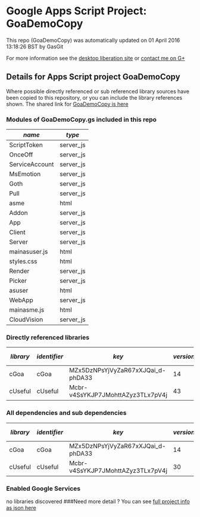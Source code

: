 # Google Apps Script Project: GoaDemoCopy
This repo (GoaDemoCopy) was automatically updated on 01 April 2016 13:18:26 BST by GasGit

For more information see the [desktop liberation site](http://ramblings.mcpher.com/Home/excelquirks/drivesdk/gettinggithubready "desktop liberation") or [contact me on G+](https://plus.google.com/+BruceMcpherson "Bruce McPherson - GDE")
## Details for Apps Script project GoaDemoCopy
Where possible directly referenced or sub referenced library sources have been copied to this repository, or you can include the library references shown. 
The shared link for [GoaDemoCopy is here](https://script.google.com/d/1SL3HmAL2MRW2QUoTFAEjmzOYvH-OYU184dmFU_D7oYPlS3Kgmyr4FenD/edit?usp=sharing "open in the GAS IDE")

### Modules of GoaDemoCopy.gs included in this repo
*name*|*type*
--- | --- 
ScriptToken| server_js
OnceOff| server_js
ServiceAccount| server_js
MsEmotion| server_js
Goth| server_js
Pull| server_js
asme| html
Addon| server_js
App| server_js
Client| server_js
Server| server_js
mainasuser.js| html
styles.css| html
Render| server_js
Picker| server_js
asuser| html
WebApp| server_js
mainasme.js| html
CloudVision| server_js
### Directly referenced libraries
*library*|*identifier*|*key*|*version*|*dev mode*|*source*|
--- | --- | --- | --- | --- | --- 
cGoa| cGoa|MZx5DzNPsYjVyZaR67xXJQai_d-phDA33|14|no|[here](libraries/cGoa "library source")
cUseful| cUseful|Mcbr-v4SsYKJP7JMohttAZyz3TLx7pV4j|43|no|[here](libraries/cUseful "library source")
### All dependencies and sub dependencies
*library*|*identifier*|*key*|*version*|*dev mode*|*source*|
--- | --- | --- | --- | --- | --- 
cGoa| cGoa|MZx5DzNPsYjVyZaR67xXJQai_d-phDA33|14|no|[here](libraries/cGoa "library source")
cUseful| cUseful|Mcbr-v4SsYKJP7JMohttAZyz3TLx7pV4j|30|no|[here](libraries/cUseful "library source")
### Enabled Google Services
no libraries discovered
###Need more detail ?
You can see [full project info as json here](info.json)
